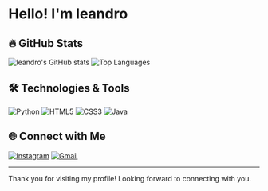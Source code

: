 # Hello! I'm  leandro

## 🔥 GitHub Stats
![leandro's GitHub stats](https://github-readme-stats.vercel.app/api?username=leandrobrasil2006&show_icons=true&theme=radical)
![Top Languages](https://github-readme-stats.vercel.app/api/top-langs/?username=leandrobrasil2006&layout=compact&theme=radical)

## 🛠️ Technologies & Tools
![Python](https://img.icons8.com/color/48/000000/python.png)
![HTML5](https://img.icons8.com/color/48/000000/html-5.png)
![CSS3](https://img.icons8.com/color/48/000000/css3.png)
![Java](https://img.icons8.com/color/48/000000/java-coffee-cup-logo--v1.png)

## 🌐 Connect with Me
[![Instagram](https://img.icons8.com/fluency/48/000000/instagram-new.png)](https://instagram.com/)
[![Gmail](https://img.icons8.com/fluency/48/000000/gmail.png)](mailto:@aluno.ifce.edu.br)

---

Thank you for visiting my profile! Looking forward to connecting with you.

